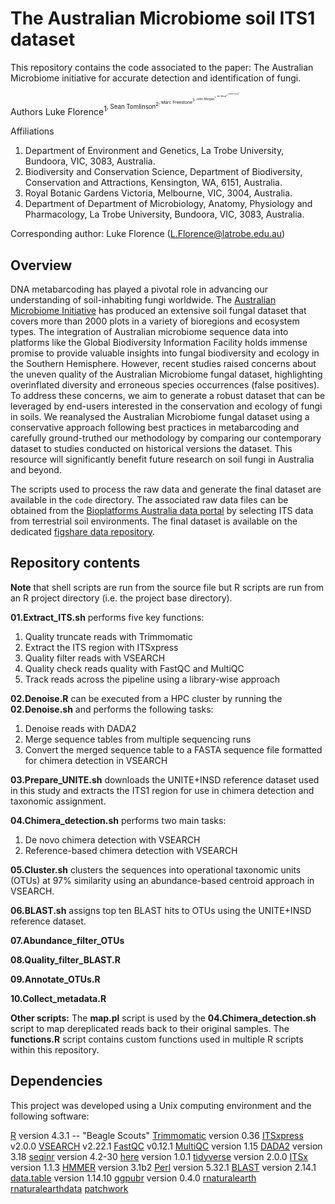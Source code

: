 # The Australian Microbiome soil ITS1 dataset

This repository contains the code associated to the paper: The Australian Microbiome initiative for accurate detection and identification of fungi.

Authors
Luke Florence<sup>1<sup>, Sean Tomlinson<sup>2<sup>, Marc Freestone<sup>3<sup>, John Morgan<sup>1<sup>, Jen Wood<sup>4<sup>, Camille Truong<sup>3<sup>

Affiliations
1. Department of Environment and Genetics, La Trobe University, Bundoora, VIC, 3083, Australia.
2. Biodiversity and Conservation Science, Department of Biodiversity, Conservation and Attractions, Kensington, WA, 6151, Australia.
3. Royal Botanic Gardens Victoria, Melbourne, VIC, 3004, Australia.
4. Department of Department of Microbiology, Anatomy, Physiology and Pharmacology, La Trobe University, Bundoora, VIC, 3083, Australia.

Corresponding author: Luke Florence (L.Florence@latrobe.edu.au)

## Overview

DNA metabarcoding has played a pivotal role in advancing our understanding of soil-inhabiting fungi worldwide. The [Australian Microbiome Initiative](https://www.australianmicrobiome.com/) has produced an extensive soil fungal dataset that covers more than 2000 plots in a variety of bioregions and ecosystem types. The integration of Australian microbiome sequence data into platforms like the Global Biodiversity Information Facility holds immense promise to provide valuable insights into fungal biodiversity and ecology in the Southern Hemisphere. However, recent studies raised concerns about the uneven quality of the Australian Microbiome fungal dataset, highlighting overinflated diversity and erroneous species occurrences (false positives). To address these concerns, we aim to generate a robust dataset that can be leveraged by end-users interested in the conservation and ecology of fungi in soils. We reanalysed the Australian Microbiome fungal dataset using a conservative approach following best practices in metabarcoding and carefully ground-truthed our methodology by comparing our contemporary dataset to studies conducted on historical versions the dataset. This resource will significantly benefit future research on soil fungi in Australia and beyond.

The scripts used to process the raw data and generate the final dataset are available in the `code` directory. The associated raw data files can be obtained from the [Bioplatforms Australia data portal](https://data.bioplatforms.com/organization/australian-microbiome) by selecting ITS data from terrestrial soil environments. The final dataset is available on the dedicated [figshare data repository]().

## Repository contents

**Note** that shell scripts are run from the source file but R scripts are run from an R project directory (i.e. the project base directory).

**01.Extract_ITS.sh** performs five key functions:
1. Quality truncate reads with Trimmomatic
2. Extract the ITS region with ITSxpress
3. Quality filter reads with VSEARCH
4. Quality check reads quality with FastQC and MultiQC
5. Track reads across the pipeline using a library-wise approach

**02.Denoise.R** can be executed from a HPC cluster by running the **02.Denoise.sh** and performs the following tasks:
1. Denoise reads with DADA2
2. Merge sequence tables from multiple sequencing runs
3. Convert the merged sequence table to a FASTA sequence file formatted for chimera detection in VSEARCH

**03.Prepare_UNITE.sh** downloads the UNITE+INSD reference dataset used in this study and extracts the ITS1 region for use in chimera detection and taxonomic assignment.

**04.Chimera_detection.sh** performs two main tasks:
1. De novo chimera detection with VSEARCH
2. Reference-based chimera detection with VSEARCH

**05.Cluster.sh** clusters the sequences into operational taxonomic units (OTUs) at 97% similarity using an abundance-based centroid approach in VSEARCH.

**06.BLAST.sh** assigns top ten BLAST hits to OTUs using the UNITE+INSD reference dataset.

**07.Abundance_filter_OTUs**

**08.Quality_filter_BLAST.R**

**09.Annotate_OTUs.R**

**10.Collect_metadata.R**

**Other scripts:**
The **map.pl** script is used by the **04.Chimera_detection.sh** script to map dereplicated reads back to their original samples. The **functions.R** script contains custom functions used in multiple R scripts within this repository.

## Dependencies

This project was developed using a Unix computing environment and the following software:

[R](https://cran.r-project.org/) version 4.3.1 -- "Beagle Scouts"
[Trimmomatic](http://www.usadellab.org/cms/?page=trimmomatic) version 0.36
[ITSxpress](https://github.com/USDA-ARS-GBRU/itsxpress) v2.0.0
[VSEARCH](https://github.com/torognes/vsearch) v2.22.1
[FastQC](https://www.bioinformatics.babraham.ac.uk/projects/fastqc/) v0.12.1
[MultiQC](https://multiqc.info/) version 1.15
[DADA2](https://benjjneb.github.io/dada2/) version 3.18
[seqinr](https://github.com/lbbe-software/seqinr) version 4.2-30
[here](https://here.r-lib.org/) version 1.0.1
[tidyverse](https://www.tidyverse.org/) version 2.0.0
[ITSx](https://microbiology.se/software/itsx/) version 1.1.3
[HMMER](http://hmmer.org/) version 3.1b2 
[Perl](https://www.perl.org/get.html) version 5.32.1
[BLAST](https://blast.ncbi.nlm.nih.gov/Blast.cgi) version 2.14.1
[data.table](https://github.com/Rdatatable/data.table) version 1.14.10
[ggpubr](https://github.com/kassambara/ggpubr) version 0.4.0
[rnaturalearth]()
[rnaturalearthdata]()
[patchwork]()

